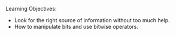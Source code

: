 Learning Objectives:
- Look for the right source of information without too much help.
- How to manipulate bits and use bitwise operators.